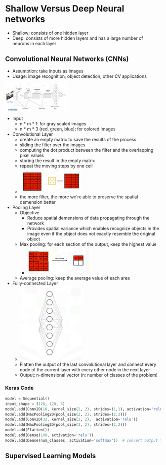 # Shallow Versus Deep Neural networks
- Shallow: consists of one hidden layer
- Deep: consists of more hidden layers and has a large number of neurons in each layer

## Convolutional Neural Networks (CNNs)
- Assumption: take inputs as images
- Usage: image recognition, object detection, other CV applications

<img src="images/cnns.png" width="200px">

- Input
  - n * m * 1: for gray scaled images
  - n * m * 3 (red, green, blue): for colored images
- Convolutional Layer
  - create an empty matric to save the results of the process
  - sliding the filter over the images
  - computing the dot product between the filter and the overlapping pixel values
  - storing the result in the empty matrix
  - repeat the moving steps by one cell
  - <img src="images/cnn_layer.png" width="200px">
  - the more filter, the more we're able to preserve the spatial demension better
- Pooling Layer
  - Objective
    - Reduce spatial demensions of data propagating through the network
    - Provides spatial variance which enables recognize objects in the image even if the object does not exactly resemble the original object
  - Max pooling: for each section of the output, keep the highest value
    - <img src="images/max_pooling.png" width="200px">
  - Average pooling: keep the average value of each area
- Fully-connected Layer
  - <img src="images/fully_connected_layer.png" width="200px">
  - Flatten the output of the last convolutional layer and connect every node of the current layer with every other node in the next layer
  - Output: n-dimensional vector (n: number of classes of the problem)

### Keras Code
```python
model = Sequential()
input_shape = (128, 128, 3)
model.add(Conv2D(16, kernel_size(2, 2), strides=(1,1), activation='relu', input_shape=input_shape))
model.add(MaxPooling2D(pool_size(2, 2), strides=(2,2)))
model.add(Conv2D(32, kernel_size(2, 2),  activation='relu'))
model.add(MaxPooling2D(pool_size(2, 2), strides=(2,2)))
model.add(Flatten())
model.add(Dense(100, activation='relu'))
model.add(Dense(num_classes, activation='softmax'))  # convert output to probabilities
```

## Supervised Learning Models

